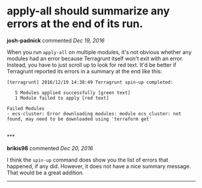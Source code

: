 # apply-all should summarize any errors at the end of its run.

**josh-padnick** commented *Dec 19, 2016*

When you run `apply-all` on multiple modules, it's not obvious whether any modules had an error because Terragrunt itself won't exit with an error. Instead, you have to just scroll up to look for red text. It'd be better if Terragrunt reported its errors in a summary at the end like this:

```
[terragrunt] 2016/12/19 14:38:49 Terragrunt spin-up completed:

   5 Modules applied successfully [green text]
   1 Module failed to apply [red text]

Failed Modules
- ecs-cluster: Error downloading modules: module ecs_cluster: not found, may need to be downloaded using 'terraform get'
```
<br />
***


**brikis98** commented *Dec 20, 2016*

I think the `spin-up` command does show you the list of errors that happened, if any did. However, it does not have a nice summary message. That would be a great addition.
***

